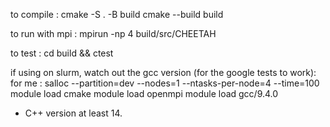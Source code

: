 to compile : 
cmake -S . -B build
cmake --build build

to run with mpi : 
mpirun -np 4 build/src/CHEETAH

to test :
cd build && ctest



if using on slurm, watch out the gcc version (for the google tests to work): 
for me : 
salloc --partition=dev --nodes=1 --ntasks-per-node=4 --time=100 
module load cmake
module load openmpi
module load gcc/9.4.0

+ C++ version at least 14.